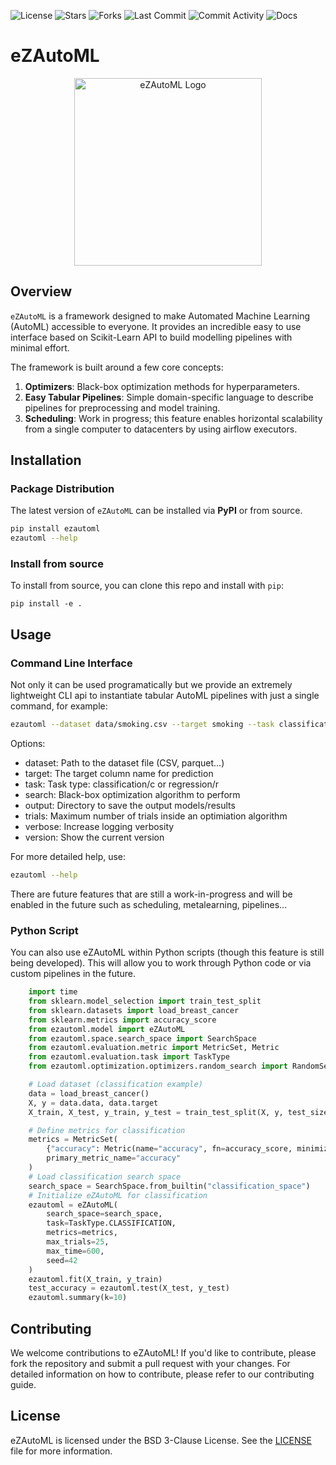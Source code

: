 ![License](https://img.shields.io/badge/License-BSD%203--Clause-blue.svg)
![Stars](https://img.shields.io/github/stars/eZWALT/eZAutoML?style=flat)
![Forks](https://img.shields.io/github/forks/eZWALT/eZAutoML?style=flat)
![Last Commit](https://img.shields.io/github/last-commit/eZWALT/eZAutoML?style=flat)
![Commit Activity](https://img.shields.io/github/commit-activity/m/eZWALT/eZAutoML?style=flat)
![Docs](https://img.shields.io/badge/docs-latest-blue)

<!---
![Version](https://img.shields.io/github/v/tag/eZWALT/eZAutoML?style=flat)
![PyPI Downloads](https://img.shields.io/pypi/dm/eZAutoML?style=flat)
-->

# eZAutoML 

<!---
![](./resources/logo_red_transparent.png)
-->
<p align="center">
  <img src="./resources/logo_transparent.png" alt="eZAutoML Logo" width="300"/>
</p>

## Overview

`eZAutoML` is a framework designed to make Automated Machine Learning (AutoML) accessible to everyone. It provides an incredible easy to use interface based on Scikit-Learn API to build modelling pipelines with minimal effort.

The framework is built around a few core concepts:

1. **Optimizers**: Black-box optimization methods for hyperparameters.
2. **Easy Tabular Pipelines**: Simple domain-specific language to describe pipelines for preprocessing and model training.
3. **Scheduling**: Work in progress; this feature enables horizontal scalability from a single computer to datacenters by using airflow executors.

## Installation 

### Package Distribution 

The latest version of `eZAutoML` can be installed via **PyPI** or from source.

```bash 
pip install ezautoml
ezautoml --help
```

### Install from source
To install from source, you can clone this repo and install with `pip`:

```
pip install -e .
```

## Usage

### Command Line Interface 

Not only it can be used programatically but we provide an extremely lightweight CLI api to instantiate tabular AutoML pipelines with just a single command, for example: 

```bash
ezautoml --dataset data/smoking.csv --target smoking --task classification --trials 10 --verbose   
```

Options:
- dataset: Path to the dataset file (CSV, parquet...)
- target: The target column name for prediction
- task: Task type: classification/c or regression/r
- search: Black-box optimization algorithm to perform
- output: Directory to save the output models/results
- trials: Maximum number of trials inside an optimiation algorithm
- verbose: Increase logging verbosity 
- version: Show the current version 

For more detailed help, use:

```bash
ezautoml --help
```

There are future features that are still a work-in-progress and will be enabled in the future such as scheduling, metalearning, pipelines...

### Python Script

You can also use eZAutoML within Python scripts (though this feature is still being developed). This will allow you to work through Python code or via custom pipelines in the future.

```python
    import time
    from sklearn.model_selection import train_test_split
    from sklearn.datasets import load_breast_cancer
    from sklearn.metrics import accuracy_score
    from ezautoml.model import eZAutoML
    from ezautoml.space.search_space import SearchSpace
    from ezautoml.evaluation.metric import MetricSet, Metric
    from ezautoml.evaluation.task import TaskType
    from ezautoml.optimization.optimizers.random_search import RandomSearchOptimizer

    # Load dataset (classification example)
    data = load_breast_cancer()
    X, y = data.data, data.target
    X_train, X_test, y_train, y_test = train_test_split(X, y, test_size=0.3, random_state=42)

    # Define metrics for classification
    metrics = MetricSet(
        {"accuracy": Metric(name="accuracy", fn=accuracy_score, minimize=False)},
        primary_metric_name="accuracy"
    )
    # Load classification search space
    search_space = SearchSpace.from_builtin("classification_space")
    # Initialize eZAutoML for classification
    ezautoml = eZAutoML(
        search_space=search_space,
        task=TaskType.CLASSIFICATION,
        metrics=metrics,
        max_trials=25,
        max_time=600,  
        seed=42
    )
    ezautoml.fit(X_train, y_train)
    test_accuracy = ezautoml.test(X_test, y_test)
    ezautoml.summary(k=10)
```

## Contributing

We welcome contributions to eZAutoML! If you'd like to contribute, please fork the repository and submit a pull request with your changes. For detailed information on how to contribute, please refer to our contributing guide.

## License 

eZAutoML is licensed under the BSD 3-Clause License. See the [LICENSE](./LICENSE) file for more information.
